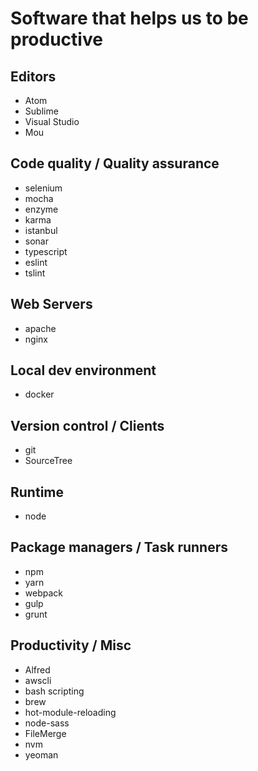 # Software that helps us to be productive

## Editors
- Atom
- Sublime
- Visual Studio
- Mou

## Code quality / Quality assurance
- selenium
- mocha
- enzyme
- karma
- istanbul
- sonar
- typescript
- eslint
- tslint

## Web Servers
- apache
- nginx

## Local dev environment
- docker

## Version control / Clients
- git
- SourceTree

## Runtime
- node

## Package managers / Task runners
- npm
- yarn
- webpack
- gulp
- grunt

## Productivity / Misc
- Alfred
- awscli
- bash scripting
- brew
- hot-module-reloading
- node-sass
- FileMerge
- nvm
- yeoman



